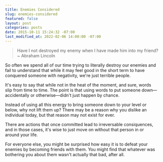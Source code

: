 ```yaml
---
title: Enemies Considered
slug: enemies-considered
featured: false
layout: post
categories: posts
date: 2015-10-11 15:24:32 -07:00
last_modified_at: 2022-02-06 14:00:00 -07:00
---
```


> Have I not destroyed my enemy when I have made him into my friend? ~ Abraham Lincoln

So often we spend all of our time trying to literally destroy our enemies and fail to understand that while it may feel good in the short term to have conquered someone with negativity, we're just terrible people.

It's easy to say that while not in the heat of the moment, and sure, words slip from time to time. The point is that using words to put someone down—accidentally or otherwise—didn't just happen by chance.

Instead of using all this energy to bring someone down to your level or below, why not lift them up? There may be a reason why you dislike an individual today, but that reason may not exist for ever.

There are actions that once committed lead to irreversable consiquences, and in those cases, it's wise to just move on without that person in or around your life.

For everyone else, you might be surprised how easy it is to defeat your enemies by becoming friends with them. You might find that whatever was bothering you about them wasn't actually that bad, after all.

